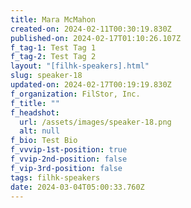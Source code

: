```yaml
---
title: Mara McMahon
created-on: 2024-02-11T00:30:19.830Z
published-on: 2024-02-17T01:10:26.107Z
f_tag-1: Test Tag 1
f_tag-2: Test Tag 2
layout: "[filhk-speakers].html"
slug: speaker-18
updated-on: 2024-02-17T00:19:19.830Z
f_organization: FilStor, Inc.
f_title: ""
f_headshot:
  url: /assets/images/speaker-18.png
  alt: null
f_bio: Test Bio
f_vvvip-1st-position: true
f_vvip-2nd-position: false
f_vip-3rd-position: false
tags: filhk-speakers
date: 2024-03-04T05:00:33.760Z
---
```


